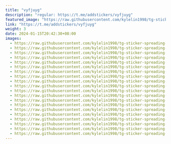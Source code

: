 ```yaml
---
title: "vyfjuyg"
description: "regular: https://t.me/addstickers/vyfjuyg"
featured_image: "https://raw.githubusercontent.com/kylelin1998/tg-sticker-spreading-worldwide-images/main/img/3cfa2bf5-1346-4fd9-9e12-906d64647ce5.jpg"
link: "https://t.me/addstickers/vyfjuyg"
weight: 3
date: 2024-01-15T20:42:30+08:00
images:
  - https://raw.githubusercontent.com/kylelin1998/tg-sticker-spreading-worldwide-images/main/img/3cfa2bf5-1346-4fd9-9e12-906d64647ce5.jpg
  - https://raw.githubusercontent.com/kylelin1998/tg-sticker-spreading-worldwide-images/main/img/bab2bae6-25c9-4797-b4bb-0db8cbe8c8d7.jpg
  - https://raw.githubusercontent.com/kylelin1998/tg-sticker-spreading-worldwide-images/main/img/29c11378-5d1e-4bd5-8cea-1b6ac22b9b79.jpg
  - https://raw.githubusercontent.com/kylelin1998/tg-sticker-spreading-worldwide-images/main/img/a0d2728b-a724-441f-b5e9-53cb6c14bf39.jpg
  - https://raw.githubusercontent.com/kylelin1998/tg-sticker-spreading-worldwide-images/main/img/92b2865c-b32b-4949-8ebf-b6d8f9d90e3d.jpg
  - https://raw.githubusercontent.com/kylelin1998/tg-sticker-spreading-worldwide-images/main/img/1be9b72e-2b79-498c-8808-79dd54237c98.jpg
  - https://raw.githubusercontent.com/kylelin1998/tg-sticker-spreading-worldwide-images/main/img/4fd454c6-c54d-4682-a954-62b67217cda1.jpg
  - https://raw.githubusercontent.com/kylelin1998/tg-sticker-spreading-worldwide-images/main/img/8464aa1d-d92e-4e31-b41b-6a7d87da380d.jpg
  - https://raw.githubusercontent.com/kylelin1998/tg-sticker-spreading-worldwide-images/main/img/5c805399-43fb-42ae-ba0f-c8cc9f455958.jpg
  - https://raw.githubusercontent.com/kylelin1998/tg-sticker-spreading-worldwide-images/main/img/aa9f741c-b8c9-4d42-8c48-9316bd761d73.jpg
  - https://raw.githubusercontent.com/kylelin1998/tg-sticker-spreading-worldwide-images/main/img/25be063f-0c5a-4ef4-b1ac-300b43d9a7d1.jpg
  - https://raw.githubusercontent.com/kylelin1998/tg-sticker-spreading-worldwide-images/main/img/313e0ca6-264b-4296-a4e6-a30295eb337f.jpg
  - https://raw.githubusercontent.com/kylelin1998/tg-sticker-spreading-worldwide-images/main/img/77fdbe30-66fa-4029-87e7-2e41a055e9aa.jpg
  - https://raw.githubusercontent.com/kylelin1998/tg-sticker-spreading-worldwide-images/main/img/7f6c4514-c0fe-4270-875f-d416bf85bb24.jpg
  - https://raw.githubusercontent.com/kylelin1998/tg-sticker-spreading-worldwide-images/main/img/c5215920-4c9a-4c1b-8a9d-8bcf1ce6e09e.jpg
  - https://raw.githubusercontent.com/kylelin1998/tg-sticker-spreading-worldwide-images/main/img/6bab74be-7fa7-4a69-ba85-53fc76db861a.jpg
  - https://raw.githubusercontent.com/kylelin1998/tg-sticker-spreading-worldwide-images/main/img/c6478280-fb00-4e23-ba6d-85b21d213cdf.jpg
  - https://raw.githubusercontent.com/kylelin1998/tg-sticker-spreading-worldwide-images/main/img/504dd39d-464d-474f-a50a-de9ddb98a146.jpg
  - https://raw.githubusercontent.com/kylelin1998/tg-sticker-spreading-worldwide-images/main/img/d93a4e11-2788-428b-90ad-d8c4c390fa28.jpg
  - https://raw.githubusercontent.com/kylelin1998/tg-sticker-spreading-worldwide-images/main/img/f5612bad-52fe-4b1a-a7c8-47ecb3756b52.jpg
---
```

